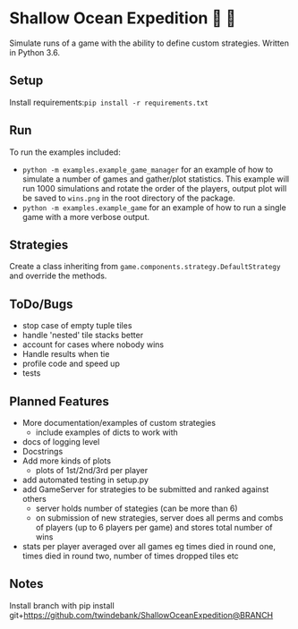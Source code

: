 # Shallow Ocean Expedition :ocean: :ship:

Simulate runs of a game with the ability to define custom strategies. 
Written in Python 3.6.

## Setup
Install requirements:`pip install -r requirements.txt`

## Run
To run the examples included: 
- `python -m examples.example_game_manager` for an example of 
how to simulate a number of games and gather/plot statistics. 
This example will run 1000 simulations and rotate the order of the players, output plot will be saved to `wins.png` in the root directory of the package.
- `python -m examples.example_game` for an example of how to 
run a single game with a more verbose output.

## Strategies
Create a class inheriting from `game.components.strategy.DefaultStrategy` and override the methods.


## ToDo/Bugs
- stop case of empty tuple tiles
- handle 'nested' tile stacks better
- account for cases where nobody wins
- Handle results when tie
- profile code and speed up
- tests


## Planned Features
- More documentation/examples of custom strategies
    * include examples of dicts to work with
- docs of logging level
- Docstrings
- Add more kinds of plots
    * plots of 1st/2nd/3rd per player
- add automated testing in setup.py
- add GameServer for strategies to be submitted and ranked against others
    * server holds number of stategies (can be more than 6)
    * on submission of new strategies, server does all perms and combs of players (up to 6 players per game) and stores total number of wins
- stats per player averaged over all games eg times died in round one, times died in round two, number of times dropped tiles etc

## Notes
Install branch with pip install git+https://github.com/twindebank/ShallowOceanExpedition@BRANCH 

